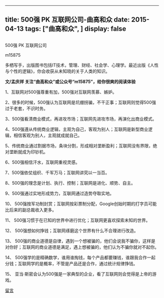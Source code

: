 
---
title:   500强 PK 互联网公司-曲高和众
date: 2015-04-13
tags: ["曲高和众", ]
display: false
---


## 



500强 PK 互联网公司




m15875




多栖写手，出版图书包括IT技术，管理、财经、社会学、心理学。最近出版《人性与个性的逻辑》，你会收获从未知晓的关于人类的知识。


**文/孟庆祥 关注“曲高和众”或公众号“m15875”，给你很爽的阅读体验**

 

1、互联网对500强尊重有加，500强对互联网羡慕、嫉妒。



2、很多的时候，500强认为互联网是坑绷拐骗，不干正事；互联网则觉得500强过于老套，不识时务。



3、500强看清商业模式，再进攻市场；互联网先进攻市场，再演化出商业模式。



4、500强遵从传统商业逻辑，主观为自己，客观为别人；互联网是新型商业逻辑，相信客观为别人，主观就成就自己。



5、传统商业通过割据市场，条块分割，形成相对垄断盈利；互联网没有界限，绝对垄断就成为印钞机。



6、500强相信汗水，互联网重视灵感。



7、500强依仗组织、千军万马；互联网讲究以一当百。



8、500强的理念是计划、执行、控制；互联网是进化、顺势、自主。



9、500强通过实地形成势力，互联网通过造势夺取实地。



10、<font size="1"> </font>500强按军功制封赏；互联网按彩票制分配，Google创始时期的打字员可能比后来的副总裁收入更多。

11、 500强习惯于在已知的世界中进行优化；互联网更喜欢探索未知的世界。

12、 500强想如何挣钱；互联网琢磨这个世界有什么不合理进行改造。

13、 500强的商业道德是自律，遇到一个想被骗的，他们会说我不骗你，这样是对你好；互联网的商业道德是满足，遇上想被骗的，他们认为不骗你就对不起你。

14、 500强学的是精确数学，谁用谁掏钱，每个产品都要赚钱，谁跟我合作一起分钱；互联网学的是概率，不管是产品还是合作，通过统计规律挣钱。

15、 亚当·斯密会认为500强是一家典型的企业，看了互联网则会觉得是上帝的游戏。

 











[留言](javascript:;)


